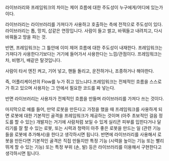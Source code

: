 라이브러리와 프레임워크의 차이는 제어 흐름에 대한 주도성이 누구에게/어디에 있는가이다.

라이브러리는 라이브러리를 가져다가 사용하고 호출하는 측에 전적으로 주도성이 있다.
라이브러리는 톱, 망치, 삽같은 연장입니다.
사람이 들고 썰고, 바꿔들고 내려치고, 다시 바꿔들고 땅을 파는 것.



반면, 프레임워크는 그 틀안에 이미 제어 흐름에 대한 주도성이 내재한다.
프레임워크는 가져다가 사용한다기보다는 거기에 들어가서 사용한다는 느낌/관점이다.
프레임워크는 차, 비행기, 배같은 탈것입니다.

사람이 타서 엔진 켜고, 기어 넣고, 핸들 돌리고, 운전하거나, 조종하거나 해야한다.


즉, 어플리케이션의 Flow를 누가 쥐고 있느냐다.프레임워크는 전체적인 흐름을 스스로가 쥐고 있으며 사용자는 그 안에서 필요한 코드를 짜 넣는다. 

반면 라이브러리는 사용자가 전체적인 흐름을 만들며 라이브러리를 가져다 쓰는 것이다.

마지막으로 예를 들어,
만약 로봇을 만든다고 가정을 했을 때 프레임워크를 사용하게 되면 로봇에 대한 기본적인 골격을 프레임워크가 제공하는 것이며 (아주 초보적인 걸음 정도를 할 수 있는) 개발자는 거기에 사람처럼 보일 수 있게 실리콘 피부를 입힌다거나 달리기를 잘 할 수 있는 로봇, 또는 시력과 청력이 아주 좋은 로봇을 만드는 일 (관련 기능들을 로봇에 추가해서)을 한다고 생각하시면 됩니다. 반면에 라이브러리를 사용해서 로봇을 만든다면 기본적인 골격은 직접 만들지만 특정 기능 (시력을 높이는 기능 또는 빨리 뛰게 할 수 있는 기능) 또는 특정 부위 (손, 발) 등은 라이브러리를 이용해서 구현한다고 생각하시면 됩니다.

